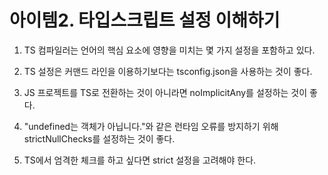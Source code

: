 # 아이템2. 타입스크립트 설정 이해하기

1. TS 컴파일러는 언어의 핵심 요소에 영향을 미치는 몇 가지 설정을 포함하고 있다.

2. TS 설정은 커맨드 라인을 이용하기보다는 tsconfig.json을 사용하는 것이 좋다.

3. JS 프로젝트를 TS로 전환하는 것이 아니라면 noImplicitAny를 설정하는 것이 좋다.

4. "undefined는 객체가 아닙니다."와 같은 런타임 오류를 방지하기 위해 strictNullChecks를 설정하는 것이 좋다.

5. TS에서 엄격한 체크를 하고 싶다면 strict 설정을 고려해야 한다.